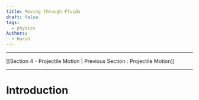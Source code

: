 ```yaml
---
title: Moving through Fluids
draft: false
tags:
  - physics
Authors:
  - Harsh
---
```

---

[[Section 4 - Projectile Motion | Previous Section : Projectile Motion]]

---

# Introduction

